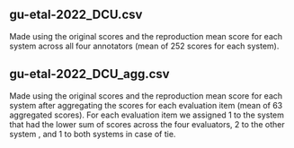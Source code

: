 ## gu-etal-2022_DCU.csv
Made using the original scores and the reproduction mean score for each system across all four annotators (mean of 252 scores for each system).

## gu-etal-2022_DCU_agg.csv
Made using the original scores and the reproduction mean score for each system after aggregating the scores for each evaluation item (mean of 63 aggregated scores). For each evaluation item we assigned 1 to the system that had the lower sum of scores across the four evaluators, 2 to the other system , and 1 to both systems in case of tie.
